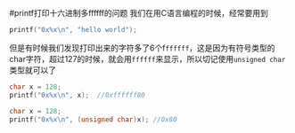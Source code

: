 #printf打印十六进制多ffffff的问题
我们在用C语言编程的时候，经常要用到
```c
printf("0x%x\n", "hello world");
```
但是有时候我们发现打印出来的字符多了6个f`ffffff`，这是因为有符号类型的char字符，超过127的时候，就会用`ffffff`来显示，所以切记使用`unsigned char`类型就可以了         
```c
char x = 128;
printf("0x%x\n", x);  //0xffffff80
```
```c
char x = 128;
printf("0x%x\n", (unsigned char)x); //0x80
```
